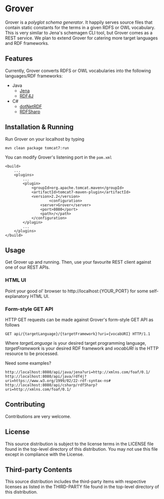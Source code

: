 # Grover
Grover is a _polyglot schema generator_. It happily serves source files that contain static constants for the terms in a given RDFS or OWL vocabulary. This is very similar to Jena's schemagen CLI tool, but Grover comes as a REST service. We plan to extend Grover for catering more target languages and RDF frameworks.

## Features
Currently, Grover converts RDFS or OWL vocabularies into the following languages/RDF frameworks:
* Java
	* [Jena](https://jena.apache.org/)
	* [RDF4J](http://rdf4j.org/)
* C#
	* [dotNetRDF](http://dotnetrdf.org/)
	* [RDFSharp](https://rdfsharp.codeplex.com/)

## Installation & Running
Run Grover on your localhost by typing
```
mvn clean package tomcat7:run
```

You can modify Grover's listening port in the `pom.xml`
```
<build>
	...
	<plugins>
		...
		<plugin>
			<groupId>org.apache.tomcat.maven</groupId>
			<artifactId>tomcat7-maven-plugin</artifactId>
			<version>2.2</version>  	
            		<configuration>
				<server>Grover</server>
				<port>8080</port>
				<path>/</path>
			</configuration>
		</plugin>
		...
	</plugins>
</build>
```

## Usage
Get Grover up and running. Then, use your favourite REST client against one of our REST APIs.

### HTML UI
Point your good ol' browser to http://localhost:{YOUR_PORT} for some self-explanatory HTML UI.

### Form-style GET API
HTTP GET requests can be made against Grover's form-style GET API as follows
```
GET api/{targetLanguage}/{targetFramework}?uri={vocabURI} HTTP/1.1
```
Where _targetLanguage_ is your desired target programming language, _targetFramework_ is your desired RDF framework and _vocabURI_ is the HTTP resource to be processed.

Need some examples?
```
http://localhost:8080/api/java/jena?uri=http://xmlns.com/foaf/0.1/
http://localhost:8080/api/java/rdf4j?uri=https://www.w3.org/1999/02/22-rdf-syntax-ns#
http://localhost:8080/api/csharp/rdfSharp?uri=http://xmlns.com/foaf/0.1/
```

## Contributing
Contributions are very welcome.

## License
This source distribution is subject to the license terms in the LICENSE file found in the top-level directory of this distribution.
You may not use this file except in compliance with the License.

## Third-party Contents
This source distribution includes the third-party items with respective licenses as listed in the THIRD-PARTY file found in the top-level directory of this distribution.
